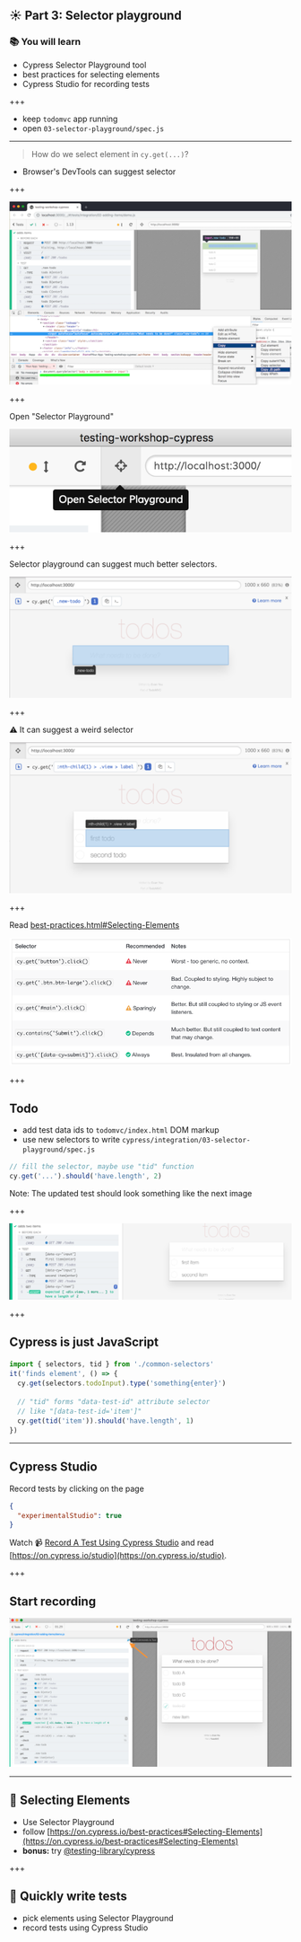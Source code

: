 ## ☀️ Part 3: Selector playground

### 📚 You will learn

- Cypress Selector Playground tool
- best practices for selecting elements
- Cypress Studio for recording tests

+++

- keep `todomvc` app running
- open `03-selector-playground/spec.js`

---

> How do we select element in `cy.get(...)`?

- Browser's DevTools can suggest selector

+++

![Chrome suggests selector](./img/chrome-copy-js-path.png)

+++

Open "Selector Playground"

![Selector playground button](./img/selector-button.png)

+++

Selector playground can suggest much better selectors.

![Selector playground](./img/selector-playground.png)

+++

⚠️ It can suggest a weird selector

![Default suggestion](./img/default-suggestion.png)

+++

Read [best-practices.html#Selecting-Elements](https://docs.cypress.io/guides/references/best-practices.html#Selecting-Elements)

![Best practice](./img/best-practice.png)

+++

## Todo

- add test data ids to `todomvc/index.html` DOM markup
- use new selectors to write `cypress/integration/03-selector-playground/spec.js`

```js
// fill the selector, maybe use "tid" function
cy.get('...').should('have.length', 2)
```

Note:
The updated test should look something like the next image

+++

![Selectors](./img/selectors.png)

+++

## Cypress is just JavaScript

```js
import { selectors, tid } from './common-selectors'
it('finds element', () => {
  cy.get(selectors.todoInput).type('something{enter}')

  // "tid" forms "data-test-id" attribute selector
  // like "[data-test-id='item']"
  cy.get(tid('item')).should('have.length', 1)
})
```

---

## Cypress Studio

Record tests by clicking on the page

```json
{
  "experimentalStudio": true
}
```

Watch 📹 [Record A Test Using Cypress Studio](https://www.youtube.com/watch?v=kBYtqsK-8Aw) and read [https://on.cypress.io/studio](https://on.cypress.io/studio).

+++

## Start recording

![open Cypress Studio](./img/start-studio.png)

---

## 🏁 Selecting Elements

- Use Selector Playground
- follow [https://on.cypress.io/best-practices#Selecting-Elements](https://on.cypress.io/best-practices#Selecting-Elements)
- **bonus:** try [@testing-library/cypress](https://testing-library.com/docs/cypress-testing-library/intro)

+++

## 🏁 Quickly write tests

- pick elements using Selector Playground
- record tests using Cypress Studio
